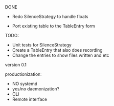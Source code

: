 DONE

* Redo SilenceStrategy to handle floats

* Port existing table to the TableEntry form

TODO:

* Unit tests for SilenceStrategy
* Create a TableEntry that also does recording
* Change the entries to show files written and etc

version 0.1

productionization:
* NO systemd
* yes/no daemonization?
* CLI
* Remote interface
